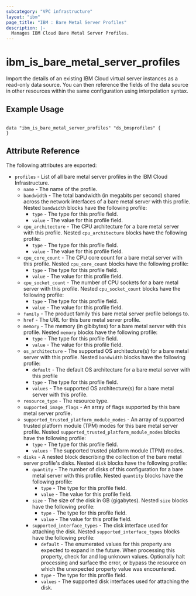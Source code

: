 ```yaml
---
subcategory: "VPC infrastructure"
layout: "ibm"
page_title: "IBM : Bare Metal Server Profiles"
description: |-
  Manages IBM Cloud Bare Metal Server Profiles.
---
```


# ibm\_is_bare_metal_server_profiles

Import the details of an existing IBM Cloud virtual server instances as a read-only data source. You can then reference the fields of the data source in other resources within the same configuration using interpolation syntax.


## Example Usage

```hcl

data "ibm_is_bare_metal_server_profiles" "ds_bmsprofiles" {
}

```

## Attribute Reference

The following attributes are exported:

* `profiles` - List of all bare metal server profiles in the IBM Cloud Infrastructure.
  * `name` - The name of the profile.
  * `bandwidth` - The total bandwidth (in megabits per second) shared across the network interfaces of a bare metal server with this profile.
  Nested `bandwidth` blocks have the following profile:
    * `type` - The type for this profile field.
    * `value` - The value for this profile field.
  * `cpu_architecture` - The CPU architecture for a bare metal server with this profile.
  Nested `cpu_architecture` blocks have the following profile:
    * `type` - The type for this profile field.
    * `value` - The value for this profile field.
  * `cpu_core_count` - The CPU core count for a bare metal server with this profile.
  Nested `cpu_core_count` blocks have the following profile:
    * `type` - The type for this profile field.
    * `value` - The value for this profile field.
  * `cpu_socket_count` - The number of CPU sockets for a bare metal server with this profile.
  Nested `cpu_socket_count` blocks have the following profile:
    * `type` - The type for this profile field.
    * `value` - The value for this profile field.
  * `family` - The product family this bare metal server profile belongs to.
  * `href` - The URL for this bare metal server profile.
  * `memory` - The memory (in gibibytes) for a bare metal server with this profile.
  Nested `memory` blocks have the following profile:
    * `type` - The type for this profile field.
    * `value` - The value for this profile field.
  * `os_architecture` - The supported OS architecture(s) for a bare metal server with this profile.
  Nested `bandwidth` blocks have the following profile:
    * `default` - The default OS architecture for a bare metal server with this profile
    * `type` - The type for this profile field.
    * `values` - The supported OS architecture(s) for a bare metal server with this profile.
  * `resource_type` - The resource type.
  * `supported_image_flags` - An array of flags supported by this bare metal server profile.
  * `supported_trusted_platform_module_modes` - An array of supported trusted platform module (TPM) modes for this bare metal server profile.
  Nested `supported_trusted_platform_module_modes` blocks have the following profile:
    * `type` - The type for this profile field.
    * `values` - The supported trusted platform module (TPM) modes.
  * `disks` - A nested block describing the collection of the bare metal server profile's disks.
  Nested `disk` blocks have the following profile:
    * `quantity` - The number of disks of this configuration for a bare metal server with this profile.
    Nested `quantity` blocks have the following profile:
      * `type` - The type for this profile field.
      * `value` - The value for this profile field.
    * `size` - The size of the disk in GB (gigabytes).
      Nested `size` blocks have the following profile:
      * `type` - The type for this profile field.
      * `value` - The value for this profile field.
    * `supported_interface_types` - The disk interface used for attaching the disk.
      Nested `supported_interface_types` blocks have the following profile:
      * `default` - The enumerated values for this property are expected to expand in the future. When processing this property, check for and log unknown values. Optionally halt processing and surface the error, or bypass the resource on which the unexpected property value was encountered.
      * `type` - The type for this profile field.
      * `values` - The supported disk interfaces used for attaching the disk.